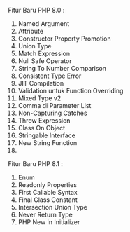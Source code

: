 Fitur Baru PHP 8.0 :
1. Named Argument
2. Attribute
3. Constructor Property Promotion
4. Union Type
5. Match Expression
6. Null Safe Operator
7. String To Number Comparison
8. Consistent Type Error
9. JIT Compilation
10. Validation untuk Function Overriding
11. Mixed Type v2
12. Comma di Parameter List
13. Non-Capturing Catches
14. Throw Expression
15. Class On Object
16. Stringable Interface
17. New String Function
18. 

Fitur Baru PHP 8.1 :
1. Enum
2. Readonly Properties
3. First Callable Syntax
4. Final Class Constant
5. Intersection Union Type
6. Never Return Type
7. PHP New in Initializer